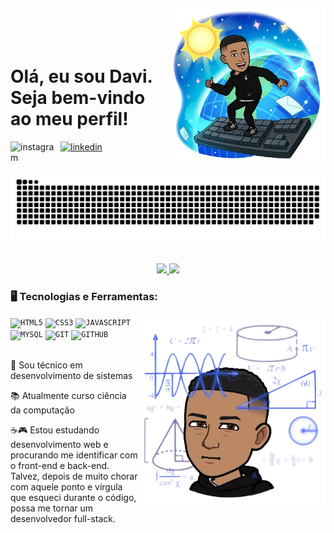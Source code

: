 <img align="right" width="250px" style="margin-top:-20px" src="./assets/imagem2.png">

</br>
</br>

<div dsplay="inline-block">

<div dsplay="inline-block">
 
 <h1 align="left">Olá, eu sou Davi. Seja bem-vindo ao meu perfil!</h1>
 <a href="https://www.instagram.com/davi.viniciusbr/">
    <img align="left" width="80px" src="https://i.ibb.co/qkGSp1D/instagram.png" alt="instagram" style="vertical-align:top;">
  </a> 

  <a href="https://www.linkedin.com/in/davi-santos-a17321267/">
    <img width="80px" src="https://i.ibb.co/RyZx12b/linkedin.png" alt="linkedin" style="vertical-align:top;">
  </a>
</div>

</br>
</br>

<picture>
  <source media="(prefers-color-scheme: dark)" srcset="https://github.com/DViniciusBR/DViniciusBR/blob/output/github-contribution-grid-snake-dark.svg" />
  <source media="(prefers-color-scheme: light)" srcset="https://github.com/DViniciusBR/DViniciusBR/blob/output/github-contribution-grid-snake.svg" />
  <img alt="github-snake" src="https://github.com/DViniciusBR/DViniciusBR/blob/output/github-contribution-grid-snake.svg" />
</picture>

</br>
</br>

<p align="center">
<a href="https://github.com/dviniciusbr">
<img height='260px' src='https://github-readme-stats-dviniciusbr.vercel.app/api?username=dviniciusbr&count_private=true&show_icons=true&bg_color=000000&icon_color=FFFFFF&locale=pt-br&title_color=FF0000&text_color=FFFFFF&border_color=FF0000&border_radius=15'></img>
<img height='260px' src='https://github-readme-stats-dviniciusbr.vercel.app/api/top-langs/?username=dviniciusbr&count_private=true&show_icons=true&bg_color=000000&icon_color=FFFFFF&locale=pt-br&title_color=FF0000&text_color=FFFFFF&border_color=FF0000&border_radius=15'></img>
</a>
</p>

### 🖥️ Tecnologias e Ferramentas: 
<img width="300px" align="right" src="./assets/imagem1.png">
<code><img width="40px" src="https://cdn.jsdelivr.net/gh/devicons/devicon/icons/html5/html5-original-wordmark.svg" title = "HTML5"/></code>
<code><img width="40px" src="https://cdn.jsdelivr.net/gh/devicons/devicon/icons/css3/css3-original-wordmark.svg" title = "CSS3"/></code>
<code><img width="40px" src="https://cdn.jsdelivr.net/gh/devicons/devicon/icons/javascript/javascript-original.svg" title = "JAVASCRIPT"/></code>
<code><img width="40px" src="https://cdn.jsdelivr.net/gh/devicons/devicon/icons/mysql/mysql-original.svg" title = "MYSQL"/></code>
<code><img width="40px" src="https://cdn.jsdelivr.net/gh/devicons/devicon/icons/git/git-original.svg" title = "GIT"/></code>
<code><img width="40px" src="https://cdn.jsdelivr.net/gh/devicons/devicon/icons/github/github-original.svg" title = "GITHUB"/></code>

</br>
</br>

<div display="inline-block">
 <p align="left">🤿 Sou técnico em desenvolvimento de sistemas </p>
 <p align="left">📚 Atualmente curso ciência da computação</p>
 <p align="left">☕🎮 Estou estudando desenvolvimento web e procurando me identificar com o front-end e back-end. Talvez, depois de muito chorar com aquele ponto e vírgula que esqueci durante o código, possa me tornar um desenvolvedor full-stack.</p>
</div>
  
##
